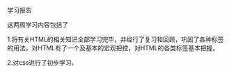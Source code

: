 学习报告

这两周学习内容包括了

1.将有关HTML的相关知识全部学习完毕，并经行了复习和回顾，巩固了各种标签的用法，对HTML有了一个及基本的宏观把控，对HTML的各类标签基本把握。

2.对css进行了初步学习。

